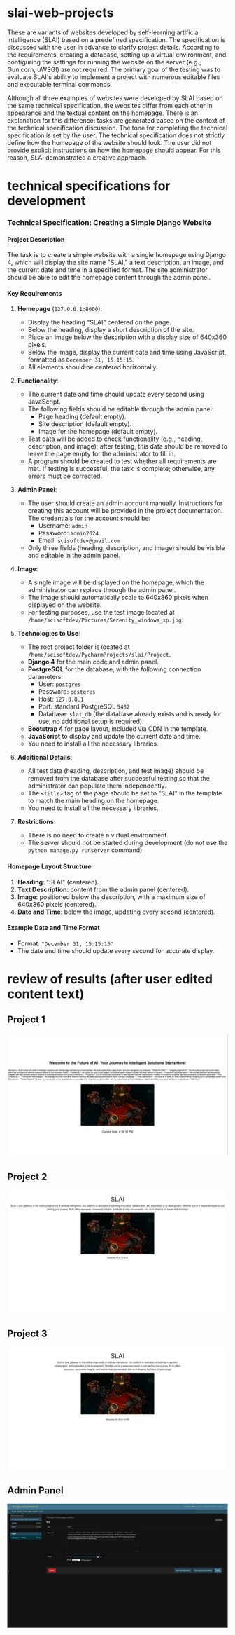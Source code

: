 # slai-web-projects

These are variants of websites developed by self-learning artificial intelligence (SLAI) based on a predefined specification. The specification is discussed with the user in advance to clarify project details. According to the requirements, creating a database, setting up a virtual environment, and configuring the settings for running the website on the server (e.g., Gunicorn, uWSGI) are not required. The primary goal of the testing was to evaluate SLAI's ability to implement a project with numerous editable files and executable terminal commands.

Although all three examples of websites were developed by SLAI based on the same technical specification, the websites differ from each other in appearance and the textual content on the homepage. There is an explanation for this difference: tasks are generated based on the context of the technical specification discussion. The tone for completing the technical specification is set by the user. The technical specification does not strictly define how the homepage of the website should look. The user did not provide explicit instructions on how the homepage should appear. For this reason, SLAI demonstrated a creative approach.
# technical specifications for development

### Technical Specification: Creating a Simple Django Website

#### Project Description
The task is to create a simple website with a single homepage using Django 4, which will display the site name "SLAI," a text description, an image, and the current date and time in a specified format. The site administrator should be able to edit the homepage content through the admin panel.

#### Key Requirements
1. **Homepage** (`127.0.0.1:8000`):
   - Display the heading "SLAI" centered on the page.
   - Below the heading, display a short description of the site.
   - Place an image below the description with a display size of 640x360 pixels.
   - Below the image, display the current date and time using JavaScript, formatted as `December 31, 15:15:15`.
   - All elements should be centered horizontally.

2. **Functionality**:
   - The current date and time should update every second using JavaScript.
   - The following fields should be editable through the admin panel:
     - Page heading (default empty).
     - Site description (default empty).
     - Image for the homepage (default empty).
   - Test data will be added to check functionality (e.g., heading, description, and image); after testing, this data should be removed to leave the page empty for the administrator to fill in.
   - A program should be created to test whether all requirements are met. If testing is successful, the task is complete; otherwise, any errors must be corrected.

3. **Admin Panel**:
   - The user should create an admin account manually. Instructions for creating this account will be provided in the project documentation. The credentials for the account should be:
     - Username: `admin`
     - Password: `admin2024`
     - Email: `scisoftdev@gmail.com`
   - Only three fields (heading, description, and image) should be visible and editable in the admin panel.

4. **Image**:
   - A single image will be displayed on the homepage, which the administrator can replace through the admin panel.
   - The image should automatically scale to 640x360 pixels when displayed on the website.
   - For testing purposes, use the test image located at `/home/scisoftdev/Pictures/Serenity_windows_xp.jpg`.

5. **Technologies to Use**:
   - The root project folder is located at `/home/scisoftdev/PycharmProjects/slai/Project`.
   - **Django 4** for the main code and admin panel.
   - **PostgreSQL** for the database, with the following connection parameters:
     - User: `postgres`
     - Password: `postgres`
     - Host: `127.0.0.1`
     - Port: standard PostgreSQL `5432`
     - Database: `slai_db` (the database already exists and is ready for use; no additional setup is required).
   - **Bootstrap 4** for page layout, included via CDN in the template.
   - **JavaScript** to display and update the current date and time.
   - You need to install all the necessary libraries.

6. **Additional Details**:
   - All test data (heading, description, and test image) should be removed from the database after successful testing so that the administrator can populate them independently.
   - The `<title>` tag of the page should be set to "SLAI" in the template to match the main heading on the homepage.
   - You need to install all the necessary libraries.

7. **Restrictions**:
   - There is no need to create a virtual environment.
   - The server should not be started during development (do not use the `python manage.py runserver` command).

#### Homepage Layout Structure
1. **Heading**: "SLAI" (centered).
2. **Text Description**: content from the admin panel (centered).
3. **Image**: positioned below the description, with a maximum size of 640x360 pixels (centered).
4. **Date and Time**: below the image, updating every second (centered).

#### Example Date and Time Format
- Format: `"December 31, 15:15:15"`
- The date and time should update every second for accurate display.

# review of results (after user edited content text)

## Project 1

![Image](https://github.com/scisoftdev/slai-web-projects/blob/main/images/Project_1.png)

## Project 2

![Image](https://github.com/scisoftdev/slai-web-projects/blob/main/images/Project_2.png)

## Project 3

![Image](https://github.com/scisoftdev/slai-web-projects/blob/main/images/Project_3.png)

## Admin Panel

![Image](https://github.com/scisoftdev/slai-web-projects/blob/main/images/Admin_panel.png)

